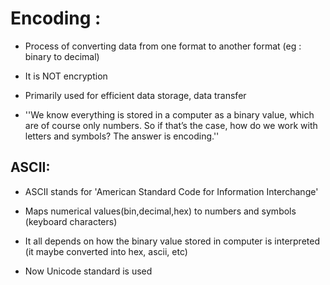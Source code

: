# Encoding :

* Process of converting data from one format to another format (eg : binary to decimal)

* It is NOT encryption

* Primarily used for efficient data storage, data transfer

* ''We know everything is stored in a computer as a binary value, which are of course only numbers. So if that’s the case, how do we work with letters and symbols? The answer is encoding.''

## ASCII:

* ASCII stands for 'American Standard Code for Information Interchange'

* Maps numerical values(bin,decimal,hex) to numbers and symbols (keyboard characters)

* It all depends on how the binary value stored in computer is interpreted (it maybe converted into hex, ascii, etc)

* Now Unicode standard is used

